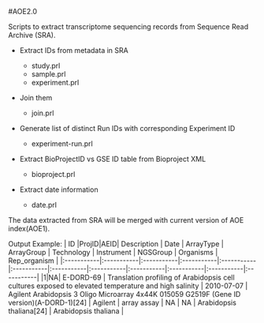 #AOE2.0

Scripts to extract transcriptome sequencing records from Sequence Read Archive (SRA).

- Extract IDs from metadata in SRA
	- study.prl
	- sample.prl
	- experiment.prl
- Join them
	- join.prl

- Generate list of distinct Run IDs with corresponding Experiment ID
	- experiment-run.prl

- Extract BioProjectID vs GSE ID table from Bioproject XML
	- bioproject.prl

- Extract date information
	- date.prl

The data extracted from SRA will be merged with current version of AOE index(AOE1).

Output Example:
|  ID |ProjID|AEID| Description | Date | ArrayType | ArrayGroup | Technology | Instrument | NGSGroup | Organisms | Rep_organism  |
|:-----------|:-----------|:-----------|:-----------|:-----------|:-----------|:-----------|:-----------|:-----------|:-----------|:-----------|:-----------|
|1|NA|  E-DORD-69 | Translation profiling of Arabidopsis cell cultures exposed to elevated temperature and high salinity | 2010-07-07 | Agilent Arabidopsis 3 Oligo Microarray 4x44K 015059 G2519F (Gene ID version)(A-DORD-1)[24]  | Agilent | array assay | NA | NA | Arabidopsis thaliana[24]  | Arabidopsis thaliana  |
